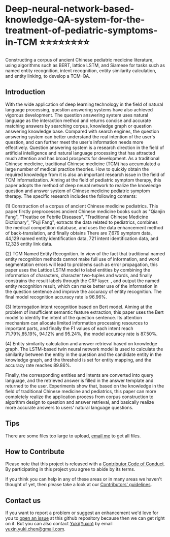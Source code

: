# Deep-neural-network-based-knowledge-QA-system-for-the-treatment-of-pediatric-symptoms-in-TCM :star::star::star::star::star::star::star::star:
Constructing a corpus of ancient Chinese pediatric medicine literature, using algorithms such as BERT, lattice LSTM, and Siamese for tasks such as named entity recognition, intent recognition, entity similarity calculation, and entity linking, to develop a TCM-QA.

## Introduction
With the wide application of deep learning technology in the field of natural language processing, question answering systems have also achieved vigorous development. The question answering system uses natural language as the interaction method and returns concise and accurate matching answers by searching corpus, knowledge graph or question answering knowledge base. Compared with search engines, the question answering system can better understand the real intention of the user's question, and can further meet the user's information needs more effectively. Question answering system is a research direction in the field of artificial intelligence and natural language processing that has attracted much attention and has broad prospects for development.
As a traditional Chinese medicine, traditional Chinese medicine (TCM) has accumulated a large number of medical practice theories. How to quickly obtain the required knowledge from it is also an important research issue in the field of TCM informatization. Aiming at the field of pediatric symptom therapy, this paper adopts the method of deep neural network to realize the knowledge question and answer system of Chinese medicine pediatric symptom therapy. The specific research includes the following contents:

(1) Construction of a corpus of ancient Chinese medicine pediatrics. This paper firstly preprocesses ancient Chinese medicine books such as "Qianjin Fang", "Treatise on Febrile Diseases", "Traditional Chinese Medicine Dictionary", "Puji Fang", extracts the data related to pediatrics, combines the medical competition database, and uses the data enhancement method of back-translation, and finally obtains There are 7,679 symptom data, 44,129 named entity identification data, 721 intent identification data, and 12,325 entity link data.

(2) TCM Named Entity Recognition. In view of the fact that traditional named entity recognition methods cannot make full use of information, and word segmentation errors will lead to problems such as error propagation, this paper uses the Lattice LSTM model to label entities by combining the information of characters, character two-tuples and words, and finally constrains the result labels through the CRF layer. , and output the named entity recognition result, which can make better use of the information in the question sentence and improve the accuracy of entity recognition. The final model recognition accuracy rate is 96.96%.

(3) Interrogation intent recognition based on Bert model. Aiming at the problem of insufficient semantic feature extraction, this paper uses the Bert model to identify the intent of the question sentence. Its attention mechanism can allocate limited information processing resources to important parts, and finally the F1 values of each intent reach 71.79%,85.19%, 94.12% and 95.24%, the model accuracy rate is 87.50%.

(4) Entity similarity calculation and answer retrieval based on knowledge graph. The LSTM-based twin neural network model is used to calculate the similarity between the entity in the question and the candidate entity in the knowledge graph, and the threshold is set for entity mapping, and the accuracy rate reaches 89.86%. 

Finally, the corresponding entities and intents are converted into query language, and the retrieved answer is filled in the answer template and returned to the user.
Experiments show that, based on the knowledge in the field of traditional Chinese medicine and pediatrics, this paper can more completely realize the application process from corpus construction to algorithm design to question and answer retrieval, and basically realize more accurate answers to users' natural language questions.

## Tips
There are some files too large to upload, [email me](yuxin.yuki.chen@gmail.com) to get all files.

## How to Contribute
Please note that this project is released with a [Contributor Code of Conduct](/CODE_OF_CONDUCT.md).
By participating in this project you agree to abide by its terms.              
         
If you think you can help in any of these areas or in many areas we haven't thought of yet, then please take a look at our [Contributors' guidelines](/CONTRIBUTING.md).          
           
## Contact us
If you want to report a problem or suggest an enhancement we'd love for you to [open an issue](../../issues) at this github repository because then we can get right on it. But you can also contact [Yuki(Yuxin)](https://github.com/KingOfOrikid) by email yuxin.yuki.chen@gmail.com.
